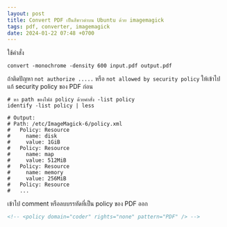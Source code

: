 ```yaml
---
layout: post
title: Convert PDF เป็นสีขาวดำบน Ubuntu ด้วย imagemagick
tags: pdf, converter, imagemagick
date: 2024-01-22 07:48 +0700
---
```

ใช้คำสั่ง

```shell
convert -monochrome -density 600 input.pdf output.pdf
```

ถ้าติดปัญหา `not authorize .....`  หรือ `not allowed by security policy` ให้เข้าไปแก้
security policy ของ PDF ก่อน

```shell
# หา path ของไฟล์ policy ด้วยคำสั่ง -list policy
identify -list policy | less

# Output:
# Path: /etc/ImageMagick-6/policy.xml
#   Policy: Resource
#     name: disk
#     value: 1GiB
#   Policy: Resource
#     name: map
#     value: 512MiB
#   Policy: Resource
#     name: memory
#     value: 256MiB
#   Policy: Resource
#   ...
```

เข้าไป comment หรือลบบรรทัดที่เป็น policy ของ PDF ออก

```xml
<!-- <policy domain="coder" rights="none" pattern="PDF" /> -->
```
